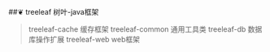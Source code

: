 ##❦ treeleaf 树叶-java框架
> treeleaf-cache 缓存框架
> treeleaf-common 通用工具类
> treeleaf-db 数据库操作扩展
> treeleaf-web web框架